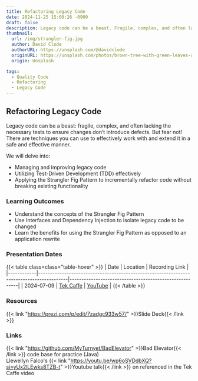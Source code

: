 ```yaml
---
title: Refactoring Legacy Code
date: 2024-11-25 15:00:26 -0900
draft: false
description: Legacy code can be a beast. Fragile, complex, and often lacking the necessary tests to ensure changes don’t introduce defects.
thumbnail:
  url: /img/strangler-fig.jpg
  author: David Clode
  authorURL: https://unsplash.com/@davidclode
  originURL: https://unsplash.com/photos/brown-tree-with-green-leaves-aLL-IrVdW0c
  origin: Unsplash

tags:
  - Quality Code
  - Refactoring
  - Legacy Code
---
```


## Refactoring Legacy Code

Legacy code can be a beast: fragile, complex, and often lacking the necessary tests to ensure changes don’t introduce
defects. But fear not! There are techniques you can use to effectively work with and extend it in a safe and effective
manner.

We will delve into:

- Managing and improving legacy code
- Utilizing Test-Driven Development (TDD) effectively
- Applying the Strangler Fig Pattern to incrementally refactor code without breaking existing functionality

### Learning Outcomes
- Understand the concepts of the Strangler Fig Pattern
- Use Interfaces and Dependency Injection to isolate legacy code to be changed
- Learn the benefits for using the Strangler Fig Pattern as opposed to an application rewrite

### Presentation Dates
{{< table class=class="table-hover" >}}
| Date       | Location                                                                                 | Recording Link                                         |
|------------|------------------------------------------------------------------------------------------|--------------------------------------------------------|
| 2024-07-09 | [Tek Caffe](https://www.linkedin.com/company/tek-caffe/)                                          | [YouTube](https://www.youtube.com/live/5k5r6QMt6Xk)                |
{{< /table >}}

### Resources
{{< link "https://prezi.com/p/edit/7zadgc933w57/" >}}Slide Deck{{< /link >}}

### Links
{{< link "https://github.com/MyTurnyet/BadElevator" >}}Bad Elevator{{< /link >}} code base for practice (Java)  
Llewellyn Falco's {{< link "https://youtu.be/wp6oSVDdbXQ?si=yUx2lLEwks8TZB-t" >}}Youtube talk{{< /link >}} on referenced in the Tek Caffe video